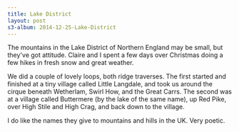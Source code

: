```yaml
---
title: Lake District
layout: post
s3-album: 2014-12-25-Lake-District
---
```



The mountains in the Lake District of Northern England may be small, but
they've got attitude. Claire and I spent a few days over Christmas doing a few
hikes in fresh snow and great weather.


We did a couple of lovely loops, both ridge traverses. The first started and
finished at a tiny village called Little Langdale, and took us around the cirque
beneath Wetherlam, Swirl How, and the Great Carrs. The second was at a village
called Buttermere (by the lake of the same name), up Red Pike, over High Stile
and High Crag, and back down to the village.


I do like the names they give to mountains and hills in the UK. Very poetic.
